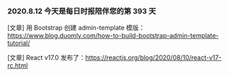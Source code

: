 ### 2020.8.12 今天是每日时报陪伴您的第 393 天

[文章] 用 Bootstrap 创建 admin-template 模版：<https://www.blog.duomly.com/how-to-build-bootstrap-admin-template-tutorial/>

[文章] React v17.0 发布了：<https://reactjs.org/blog/2020/08/10/react-v17-rc.html>
